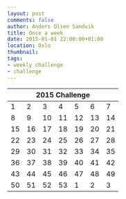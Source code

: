 ```yaml
---
layout: post
comments: false
author: Anders Olsen Sandvik
title: Once a week
date: 2015-01-01 22:00:00+01:00
location: Oslo
thumbnail:
tags:
- weekly challenge
- challenge
---
```


<table>
    <thead>
        <tr>
            <th colspan="7">
                2015 Challenge
            </th>
        </tr>
    </thead>
    <tbody>
        <tr>
            <td class="success">1</td>
            <td class="success">2</td>
            <td class="success">3</td>
            <td class="success">4</td>
            <td class="success">5</td>
            <td class="success">6</td>
            <td class="success">7</td>
        </tr>
        <tr>
            <td class="success">8</td>
            <td class="success">9</td>
            <td class="success">10</td>
            <td class="success">11</td>
            <td class="success">12</td>
            <td>13</td>
            <td class="success">14</td>
        </tr>
        <tr>
            <td class="success">15</td>
            <td>16</td>
            <td>17</td>
            <td>18</td>
            <td>19</td>
            <td>20</td>
            <td>21</td>
        </tr>
        <tr>
            <td>22</td>
            <td>23</td>
            <td>24</td>
            <td>25</td>
            <td>26</td>
            <td>27</td>
            <td>28</td>
        </tr>
        <tr>
            <td>29</td>
            <td>30</td>
            <td>31</td>
            <td>32</td>
            <td>33</td>
            <td>34</td>
            <td>35</td>
        </tr>
        <tr>
            <td>36</td>
            <td>37</td>
            <td>38</td>
            <td>39</td>
            <td>40</td>
            <td>41</td>
            <td>42</td>
        </tr>
        <tr>
            <td>43</td>
            <td>44</td>
            <td>45</td>
            <td>46</td>
            <td>47</td>
            <td>48</td>
            <td>49</td>
        </tr>
        <tr>
            <td>50</td>
            <td>51</td>
            <td>52</td>
            <td>53</td>
            <td class="off">1</td>
            <td class="off">2</td>
            <td class="off">3</td>
        </tr>
    </tbody>
</table>
